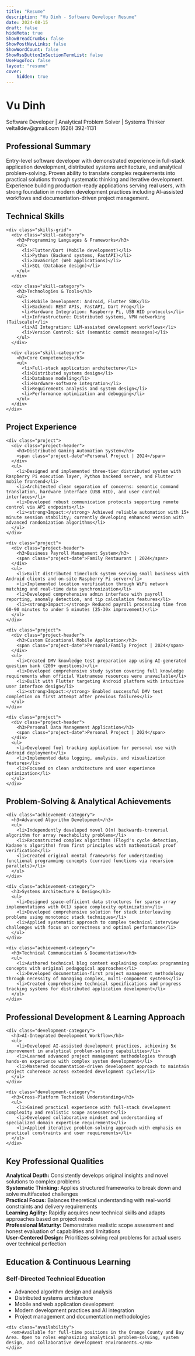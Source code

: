 ```yaml
---
title: "Resume"
description: "Vu Dinh - Software Developer Resume"
date: 2024-08-15
draft: false
hideMeta: true
ShowBreadCrumbs: false
ShowPostNavLinks: false
ShowWordCount: false
ShowRssButtonInSectionTermList: false
UseHugoToc: false
layout: "resume"
cover:
    hidden: true
---
```


<div class="resume-container">
  <div class="resume-header">
    <div class="resume-header-top">
      <div class="resume-header-left">
        <h1>Vu Dinh</h1>
        <div class="resume-subtitle">Software Developer | Analytical Problem Solver | Systems Thinker</div>
      </div>
      <div class="resume-contact">
        <span>veltalldev@gmail.com</span>
        <span>(626) 392-1131</span>
      </div>
    </div>
  </div>

  <section class="resume-section">
    <h2>Professional Summary</h2>
    <p>Entry-level software developer with demonstrated experience in full-stack application development, distributed systems architecture, and analytical problem-solving. Proven ability to translate complex requirements into practical solutions through systematic thinking and iterative development. Experience building production-ready applications serving real users, with strong foundation in modern development practices including AI-assisted workflows and documentation-driven project management.</p>
  </section>

  <section class="resume-section">
    <h2>Technical Skills</h2>
    
    <div class="skills-grid">
      <div class="skill-category">
        <h3>Programming Languages & Frameworks</h3>
        <ul>
          <li>Flutter/Dart (Mobile development)</li>
          <li>Python (Backend systems, FastAPI)</li>
          <li>JavaScript (Web applications)</li>
          <li>SQL (Database design)</li>
        </ul>
      </div>
      
      <div class="skill-category">
        <h3>Technologies & Tools</h3>
        <ul>
          <li>Mobile Development: Android, Flutter SDK</li>
          <li>Backend: REST APIs, FastAPI, Dart Frog</li>
          <li>Hardware Integration: Raspberry Pi, USB HID protocols</li>
          <li>Infrastructure: Distributed systems, VPN networking (Tailscale)</li>
          <li>AI Integration: LLM-assisted development workflows</li>
          <li>Version Control: Git (semantic commit messages)</li>
        </ul>
      </div>
      
      <div class="skill-category">
        <h3>Core Competencies</h3>
        <ul>
          <li>Full-stack application architecture</li>
          <li>Distributed systems design</li>
          <li>Database modeling</li>
          <li>Hardware-software integration</li>
          <li>Requirements analysis and system design</li>
          <li>Performance optimization and debugging</li>
        </ul>
      </div>
    </div>
  </section>

  <section class="resume-section">
    <h2>Project Experience</h2>
    
    <div class="project">
      <div class="project-header">
        <h3>Distributed Gaming Automation System</h3>
        <span class="project-date">Personal Project | 2024</span>
      </div>
      <ul>
        <li>Designed and implemented three-tier distributed system with Raspberry Pi execution layer, Python backend server, and Flutter mobile frontend</li>
        <li>Architected clean separation of concerns: semantic command translation, hardware interface (USB HID), and user control interfaces</li>
        <li>Developed robust communication protocols supporting remote control via API endpoints</li>
        <li><strong>Impact:</strong> Achieved reliable automation with 15+ minute session stability; currently developing enhanced version with advanced randomization algorithms</li>
      </ul>
    </div>

    <div class="project">
      <div class="project-header">
        <h3>Business Payroll Management System</h3>
        <span class="project-date">Family Restaurant | 2024</span>
      </div>
      <ul>
        <li>Built distributed timeclock system serving small business with Android clients and on-site Raspberry Pi server</li>
        <li>Implemented location verification through WiFi network matching and real-time data synchronization</li>
        <li>Developed comprehensive admin interface with payroll reporting, anomaly detection, and tip calculation features</li>
        <li><strong>Impact:</strong> Reduced payroll processing time from 60-90 minutes to under 5 minutes (25-30x improvement)</li>
      </ul>
    </div>

    <div class="project">
      <div class="project-header">
        <h3>Custom Educational Mobile Application</h3>
        <span class="project-date">Personal/Family Project | 2024</span>
      </div>
      <ul>
        <li>Created DMV knowledge test preparation app using AI-generated question bank (200+ questions)</li>
        <li>Developed comprehensive study system covering full knowledge requirements when official Vietnamese resources were unavailable</li>
        <li>Built with Flutter targeting Android platform with intuitive user interface design</li>
        <li><strong>Impact:</strong> Enabled successful DMV test completion on first attempt after previous failures</li>
      </ul>
    </div>

    <div class="project">
      <div class="project-header">
        <h3>Personal Data Management Application</h3>
        <span class="project-date">Personal Project | 2024</span>
      </div>
      <ul>
        <li>Developed fuel tracking application for personal use with Android deployment</li>
        <li>Implemented data logging, analysis, and visualization features</li>
        <li>Focused on clean architecture and user experience optimization</li>
      </ul>
    </div>
  </section>

  <section class="resume-section">
    <h2>Problem-Solving & Analytical Achievements</h2>
    
    <div class="achievement-category">
      <h3>Advanced Algorithm Development</h3>
      <ul>
        <li>Independently developed novel O(n) backwards-traversal algorithm for array reachability problems</li>
        <li>Reconstructed complex algorithms (Floyd's cycle detection, Kadane's algorithm) from first principles with mathematical proof verification</li>
        <li>Created original mental frameworks for understanding functional programming concepts (curried functions via recursion parallels)</li>
      </ul>
    </div>

    <div class="achievement-category">
      <h3>Systems Architecture & Design</h3>
      <ul>
        <li>Designed space-efficient data structures for sparse array implementations with O(1) space complexity optimization</li>
        <li>Developed comprehensive solution for stack interleaving problems using monotonic stack techniques</li>
        <li>Applied systematic approach to complex technical interview challenges with focus on correctness and optimal performance</li>
      </ul>
    </div>

    <div class="achievement-category">
      <h3>Technical Communication & Documentation</h3>
      <ul>
        <li>Authored technical blog content explaining complex programming concepts with original pedagogical approaches</li>
        <li>Developed documentation-first project management methodology through necessity of managing complex, multi-component systems</li>
        <li>Created comprehensive technical specifications and progress tracking systems for distributed application development</li>
      </ul>
    </div>
  </section>

  <section class="resume-section">
    <h2>Professional Development & Learning Approach</h2>
    
    <div class="development-category">
      <h3>AI-Integrated Development Workflow</h3>
      <ul>
        <li>Developed AI-assisted development practices, achieving 5x improvement in analytical problem-solving capabilities</li>
        <li>Learned advanced project management methodologies through hands-on experience with complex system development</li>
        <li>Mastered documentation-driven development approach to maintain project coherence across extended development cycles</li>
      </ul>
    </div>

    <div class="development-category">
      <h3>Cross-Platform Technical Understanding</h3>
      <ul>
        <li>Gained practical experience with full-stack development complexity and realistic scope assessment</li>
        <li>Developed collaborative mindset and understanding of specialized domain expertise requirements</li>
        <li>Applied iterative problem-solving approach with emphasis on practical constraints and user requirements</li>
      </ul>
    </div>
  </section>

  <section class="resume-section">
    <h2>Key Professional Qualities</h2>
    <div class="qualities-grid">
      <div class="quality">
        <strong>Analytical Depth:</strong> Consistently develops original insights and novel solutions to complex problems
      </div>
      <div class="quality">
        <strong>Systematic Thinking:</strong> Applies structured frameworks to break down and solve multifaceted challenges
      </div>
      <div class="quality">
        <strong>Practical Focus:</strong> Balances theoretical understanding with real-world constraints and delivery requirements
      </div>
      <div class="quality">
        <strong>Learning Agility:</strong> Rapidly acquires new technical skills and adapts approaches based on project needs
      </div>
      <div class="quality">
        <strong>Professional Maturity:</strong> Demonstrates realistic scope assessment and honest evaluation of capabilities and limitations
      </div>
      <div class="quality">
        <strong>User-Centered Design:</strong> Prioritizes solving real problems for actual users over technical perfection
      </div>
    </div>
  </section>

  <section class="resume-section">
    <h2>Education & Continuous Learning</h2>
    <div class="education">
      <h3>Self-Directed Technical Education</h3>
      <ul>
        <li>Advanced algorithm design and analysis</li>
        <li>Distributed systems architecture</li>
        <li>Mobile and web application development</li>
        <li>Modern development practices and AI integration</li>
        <li>Project management and documentation methodologies</li>
      </ul>
    </div>
    
    <div class="availability">
      <em>Available for full-time positions in the Orange County and Bay Area. Open to roles emphasizing analytical problem-solving, system design, and collaborative development environments.</em>
    </div>
  </section>
</div>
